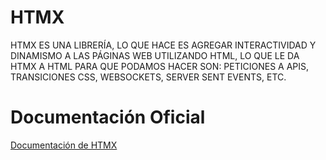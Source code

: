 # HTMX

HTMX ES UNA LIBRERÍA, LO QUE HACE ES AGREGAR INTERACTIVIDAD Y DINAMISMO A LAS PÁGINAS WEB UTILIZANDO HTML, LO QUE LE DA HTMX A HTML PARA QUE PODAMOS HACER SON: PETICIONES A APIS, TRANSICIONES CSS, WEBSOCKETS, SERVER SENT EVENTS, ETC.

# Documentación Oficial

[Documentación de HTMX](https://htmx.org/)
